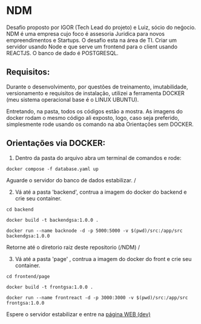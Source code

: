 # NDM
Desafio proposto por IGOR (Tech Lead do projeto) e Luiz, sócio do neǵocio. NDM é uma empresa cujo foco é assesoria Juridica para novos empreendimentos e Startups. O desafio esta na área de TI. Criar um servidor usando Node e que serve um frontend para o client usando REACTJS. O banco de dado é POSTGRESQL.

## Requisitos:
Durante o desenvolvimento, por questões de treinamento, imutabilidade, versionamento e requisitos de instalação, utilizei a ferramenta DOCKER (meu sistema operacional base é o LINUX UBUNTU). 

Entretando, na pasta, todos os códigos estão a mostra. As imagens do docker rodam o mesmo código ali exposto, logo, caso seja preferido, simplesmente rode usando os comando na aba Orientações sem DOCKER. 

## Orientações via DOCKER:
1) Dentro da pasta do arquivo abra um terminal de comandos e rode:
~~~
docker compose -f database.yaml up
~~~
Aguarde o servidor do banco de dados estabilizar. /

2) Vá até a pasta 'backend', contrua a imagem do docker do backend e crie seu container.
~~~
cd backend
~~~
~~~
docker build -t backendgsa:1.0.0 .
~~~
~~~
docker run --name backnode -d -p 5000:5000 -v $(pwd)/src:/app/src backendgsa:1.0.0
~~~

Retorne até o diretorio raiz deste repositorio (/NDM) /

3) Vá até a pasta 'page' , contrua a imagem do docker do front e crie seu container.
~~~
cd frontend/page
~~~
~~~
docker build -t frontgsa:1.0.0 .
~~~
~~~
docker run --name frontreact -d -p 3000:3000 -v $(pwd)/src:/app/src frontgsa:1.0.0
~~~
Espere o servidor estabilizar e entre na [página WEB (dev)](http://localhost:3000/)
